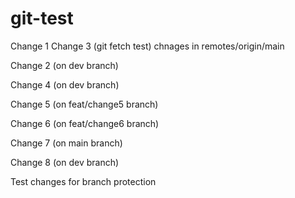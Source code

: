 # git-test

Change 1
Change 3 (git fetch test) chnages in remotes/origin/main

Change 2 (on dev branch)

Change 4 (on dev branch)

Change 5 (on feat/change5 branch)

Change 6 (on feat/change6 branch)

Change 7 (on main branch)

Change 8 (on dev branch)

Test changes for branch protection
